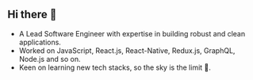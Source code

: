 ## Hi there 👋

- A Lead Software Engineer with expertise in building robust and clean applications.
- Worked on JavaScript, React.js, React-Native, Redux.js, GraphQL, Node.js and so on.
- Keen on learning new tech stacks, so the sky is the limit 🚀.

<!--
**jojimw/jojimw** is a ✨ _special_ ✨ repository because its `README.md` (this file) appears on your GitHub profile.

Here are some ideas to get you started:

- 🔭 I’m currently working on ...
- 🌱 I’m currently learning ...
- 👯 I’m looking to collaborate on ...
- 🤔 I’m looking for help with ...
- 💬 Ask me about ...
- 📫 How to reach me: ...
- 😄 Pronouns: ...
- ⚡ Fun fact: ...
-->
